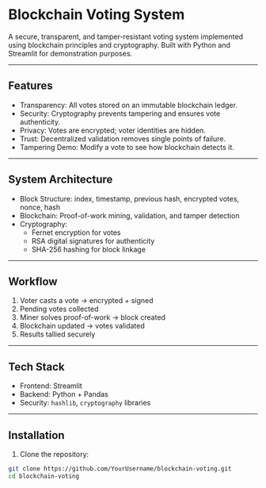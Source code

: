 # Blockchain Voting System

A secure, transparent, and tamper-resistant voting system implemented using blockchain principles and cryptography. Built with Python and Streamlit for demonstration purposes.

---

## Features

- Transparency: All votes stored on an immutable blockchain ledger.
- Security: Cryptography prevents tampering and ensures vote authenticity.
- Privacy: Votes are encrypted; voter identities are hidden.
- Trust: Decentralized validation removes single points of failure.
- Tampering Demo: Modify a vote to see how blockchain detects it.

---

## System Architecture

- Block Structure: index, timestamp, previous hash, encrypted votes, nonce, hash
- Blockchain: Proof-of-work mining, validation, and tamper detection
- Cryptography:
  - Fernet encryption for votes
  - RSA digital signatures for authenticity
  - SHA-256 hashing for block linkage

---

## Workflow

1. Voter casts a vote → encrypted + signed
2. Pending votes collected
3. Miner solves proof-of-work → block created
4. Blockchain updated → votes validated
5. Results tallied securely

---

## Tech Stack

- Frontend: Streamlit
- Backend: Python + Pandas
- Security: `hashlib`, `cryptography` libraries

---

## Installation

1. Clone the repository:
```bash
git clone https://github.com/YourUsername/blockchain-voting.git
cd blockchain-voting

